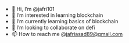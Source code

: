 - 👋 Hi, I’m @jafri101
- 👀 I’m interested in learning blockchain
- 🌱 I’m currently learning basics of blockchain
- 💞️ I’m looking to collaborate on defi
- 📫 How to reach me @jafriasad89@gmail.com

<!---
jafri101/jafri101 is a ✨ special ✨ repository because its `README.md` (this file) appears on your GitHub profile.
You can click the Preview link to take a look at your changes.
--->
